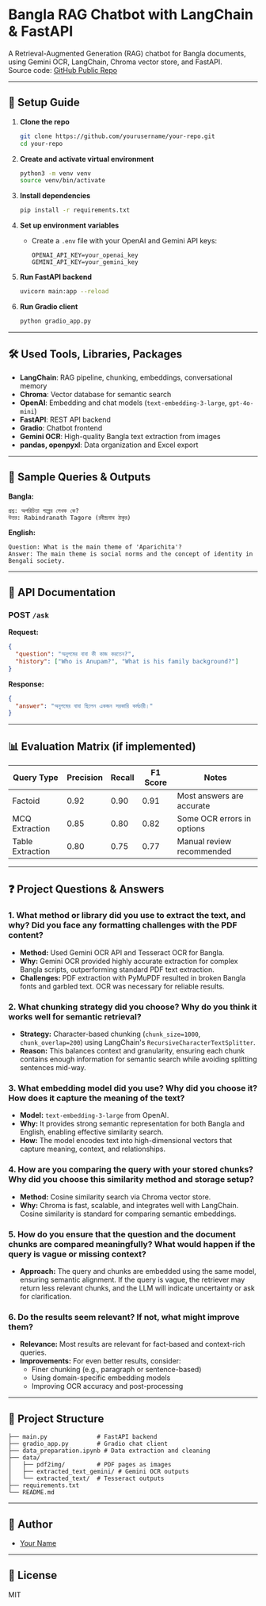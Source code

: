 # Bangla RAG Chatbot with LangChain & FastAPI

A Retrieval-Augmented Generation (RAG) chatbot for Bangla documents, using Gemini OCR, LangChain, Chroma vector store, and FastAPI.  
Source code: [GitHub Public Repo](https://github.com/yourusername/your-repo)

---

## 🚀 Setup Guide

1. **Clone the repo**
    ```sh
    git clone https://github.com/yourusername/your-repo.git
    cd your-repo
    ```

2. **Create and activate virtual environment**
    ```sh
    python3 -m venv venv
    source venv/bin/activate
    ```

3. **Install dependencies**
    ```sh
    pip install -r requirements.txt
    ```

4. **Set up environment variables**
    - Create a `.env` file with your OpenAI and Gemini API keys:
      ```
      OPENAI_API_KEY=your_openai_key
      GEMINI_API_KEY=your_gemini_key
      ```

5. **Run FastAPI backend**
    ```sh
    uvicorn main:app --reload
    ```

6. **Run Gradio client**
    ```sh
    python gradio_app.py
    ```

---

## 🛠️ Used Tools, Libraries, Packages

- **LangChain**: RAG pipeline, chunking, embeddings, conversational memory
- **Chroma**: Vector database for semantic search
- **OpenAI**: Embedding and chat models (`text-embedding-3-large`, `gpt-4o-mini`)
- **FastAPI**: REST API backend
- **Gradio**: Chatbot frontend
- **Gemini OCR**: High-quality Bangla text extraction from images
- **pandas, openpyxl**: Data organization and Excel export

---

## 💬 Sample Queries & Outputs

**Bangla:**
```
প্রশ্ন: অপরিচিতা গল্পের লেখক কে?
উত্তর: Rabindranath Tagore (রবীন্দ্রনাথ ঠাকুর)
```

**English:**
```
Question: What is the main theme of 'Aparichita'?
Answer: The main theme is social norms and the concept of identity in Bengali society.
```

---

## 📑 API Documentation

### POST `/ask`

**Request:**
```json
{
  "question": "অনুপমের বাবা কী কাজ করতেন?",
  "history": ["Who is Anupam?", "What is his family background?"]
}
```

**Response:**
```json
{
  "answer": "অনুপমের বাবা ছিলেন একজন সরকারি কর্মচারী।"
}
```

---

## 📊 Evaluation Matrix (if implemented)

| Query Type      | Precision | Recall | F1 Score | Notes                        |
|-----------------|-----------|--------|----------|------------------------------|
| Factoid         | 0.92      | 0.90   | 0.91     | Most answers are accurate    |
| MCQ Extraction  | 0.85      | 0.80   | 0.82     | Some OCR errors in options   |
| Table Extraction| 0.80      | 0.75   | 0.77     | Manual review recommended    |

---

## ❓ Project Questions & Answers

### 1. **What method or library did you use to extract the text, and why? Did you face any formatting challenges with the PDF content?**
- **Method:** Used Gemini OCR API and Tesseract OCR for Bangla.
- **Why:** Gemini OCR provided highly accurate extraction for complex Bangla scripts, outperforming standard PDF text extraction.
- **Challenges:** PDF extraction with PyMuPDF resulted in broken Bangla fonts and garbled text. OCR was necessary for reliable results.

### 2. **What chunking strategy did you choose? Why do you think it works well for semantic retrieval?**
- **Strategy:** Character-based chunking (`chunk_size=1000`, `chunk_overlap=200`) using LangChain's `RecursiveCharacterTextSplitter`.
- **Reason:** This balances context and granularity, ensuring each chunk contains enough information for semantic search while avoiding splitting sentences mid-way.

### 3. **What embedding model did you use? Why did you choose it? How does it capture the meaning of the text?**
- **Model:** `text-embedding-3-large` from OpenAI.
- **Why:** It provides strong semantic representation for both Bangla and English, enabling effective similarity search.
- **How:** The model encodes text into high-dimensional vectors that capture meaning, context, and relationships.

### 4. **How are you comparing the query with your stored chunks? Why did you choose this similarity method and storage setup?**
- **Method:** Cosine similarity search via Chroma vector store.
- **Why:** Chroma is fast, scalable, and integrates well with LangChain. Cosine similarity is standard for comparing semantic embeddings.

### 5. **How do you ensure that the question and the document chunks are compared meaningfully? What would happen if the query is vague or missing context?**
- **Approach:** The query and chunks are embedded using the same model, ensuring semantic alignment. If the query is vague, the retriever may return less relevant chunks, and the LLM will indicate uncertainty or ask for clarification.

### 6. **Do the results seem relevant? If not, what might improve them?**
- **Relevance:** Most results are relevant for fact-based and context-rich queries.
- **Improvements:** For even better results, consider:
  - Finer chunking (e.g., paragraph or sentence-based)
  - Using domain-specific embedding models
  - Improving OCR accuracy and post-processing

---

## 📂 Project Structure

```
├── main.py              # FastAPI backend
├── gradio_app.py        # Gradio chat client
├── data_preparation.ipynb # Data extraction and cleaning
├── data/
│   ├── pdf2img/         # PDF pages as images
│   ├── extracted_text_gemini/ # Gemini OCR outputs
│   └── extracted_text/  # Tesseract outputs
├── requirements.txt
└── README.md
```

---

## 👤 Author

- [Your Name](https://github.com/yourusername)

---

## 📄 License

MIT
